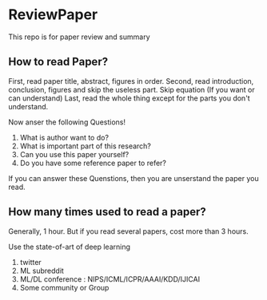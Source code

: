 # ReviewPaper

This repo is for paper review and summary

## How to read Paper?
First, read paper title, abstract, figures in order.
Second, read introduction, conclusion, figures and skip the useless part.
Skip equation (If you want or can understand)
Last, read the whole thing except for the parts you don't understand.


Now anser the following Questions!

1. What is author want to do?
2. What is important part of this research?
3. Can you use this paper yourself?
4. Do you have some reference paper to refer?

If you can answer these Quenstions, then you are unserstand the paper you read.


## How many times used to read a paper?
Generally, 1 hour.
But if you read several papers, cost more than 3 hours.

Use the state-of-art of deep learning
1. twitter
2. ML subreddit
3. ML/DL conference : NIPS/ICML/ICPR/AAAI/KDD/IJICAI
4. Some community or Group